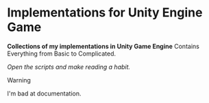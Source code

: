 # Implementations for Unity Engine Game
**Collections of my implementations in Unity Game Engine**
Contains Everything from Basic to Complicated.




_Open the scripts and make reading a habit._

>[!WARNING]
>I'm bad at documentation.
